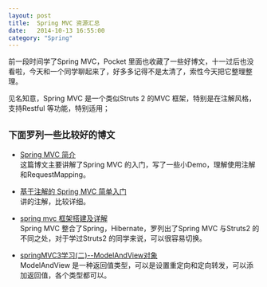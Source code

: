 ```yaml
---
layout: post
title:  Spring MVC 资源汇总
date:   2014-10-13 16:55:00								
category: "Spring"			
---
```

<p>
前一段时间学了Spring MVC，Pocket 里面也收藏了一些好博文，十一过后也没看啦，今天和一个同学聊起来了，好多多记得不是太清了，索性今天把它整理整理。
</p>


<P>
见名知意，Spring MVC 是一个类似Struts 2 的MVC 框架，特别是在注解风格，支持Restful 等功能，特别适用；
</P>


``下面罗列一些比较好的博文`` <br />
-------------------------
- <a href="http://my.oschina.net/moson/blog/146808">Spring MVC 简介</a>	<br />
这篇博文主要讲解了Spring MVC 的入门，写了一些小Demo，理解使用注解和RequestMapping。	<br />

- <a href="http://www.oschina.net/question/84460_9608">基于注解的 Spring MVC 简单入门</a>	<br />
讲的注解，比较详细。	<br />

- <a href="http://blog.csdn.net/wangpeng047/article/details/6983027">spring mvc 框架搭建及详解</a>	<br />
Spring MVC 整合了Spring，Hibernate，罗列出了Spring MVC 与Struts2 的不同之处，对于学过Struts2 的同学来说，可以很容易切换。	<br />


- <a href="http://blog.csdn.net/itmyhome1990/article/details/18315115">springMVC3学习(二)--ModelAndView对象</a>	<br />
ModelAndView 是一种返回值类型，可以是设置重定向和定向转发，可以添加返回值，各个类型都可以。	<br />
